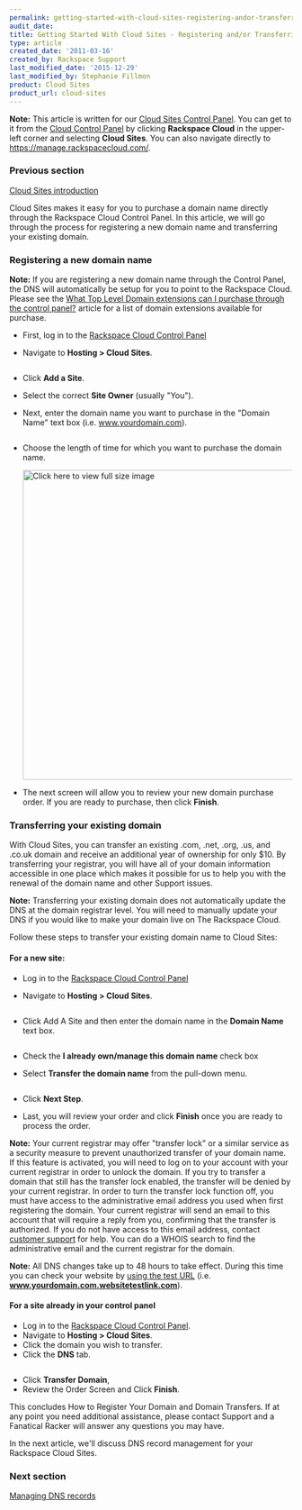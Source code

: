```yaml
---
permalink: getting-started-with-cloud-sites-registering-andor-transferring-domain-names/
audit_date:
title: Getting Started With Cloud Sites - Registering and/or Transferring Domain Names
type: article
created_date: '2011-03-16'
created_by: Rackspace Support
last_modified_date: '2015-12-29'
last_modified_by: Stephanie Fillmon
product: Cloud Sites
product_url: cloud-sites
---
```


**Note:** This article is written for our [Cloud Sites Control Panel](https://manage.rackspacecloud.com/). You can get to it from the [Cloud Control Panel](https://mycloud.rackspace.com) by clicking **Rackspace Cloud** in the upper-left corner and selecting **Cloud Sites**. You can also navigate directly to <https://manage.rackspacecloud.com/>.

### Previous section

[Cloud Sites introduction](/how-to/cloud-sites)

Cloud Sites makes it easy for you to purchase a domain name directly
through the Rackspace Cloud Control Panel. In this article, we will go through
the process for registering a new domain name
and transferring your existing domain.

### Registering a new domain name

**Note:** If you are registering a new domain name through the Control
Panel, the DNS will automatically be setup for you to point to the
Rackspace Cloud. Please see the [What Top Level Domain extensions can I purchase through the control panel?](/how-to/cloud-sites-faq)
article for a list of domain extensions available for purchase.

-   First, log in to the [Rackspace Cloud Control Panel](http://manage.rackspacecloud.com)
-   Navigate to **Hosting > Cloud Sites**.

    <img src="{% asset_path cloud-sites/getting-started-with-cloud-sites-registering-andor-transferring-domain-names/capture_1_0.png %}" alt="" />

-   Click **Add a Site**.
-   Select the correct **Site Owner** (usually "You").
-   Next, enter the domain name you want to purchase in the "Domain
    Name" text box (i.e. www.yourdomain.com).

    <img src="{% asset_path cloud-sites/getting-started-with-cloud-sites-registering-andor-transferring-domain-names/namesite.png %}" alt="" />

-   Choose the length of time for which you want to purchase the domain
    name.

    [<img src="{% asset_path cloud-sites/getting-started-with-cloud-sites-registering-andor-transferring-domain-names/registerdomain.png %}" title="Click here to view full size image" alt="Click here to view full size image" width="550" />](http://c806394.r94.cf2.rackcdn.com/registerdomain.png)

-   The next screen will allow you to review your new domain
    purchase order. If you are ready to purchase, then click **Finish**.

### Transferring your existing domain

With Cloud Sites, you can transfer an existing .com, .net, .org, .us,
and .co.uk domain and receive an additional year of ownership for only
$10. By transferring your registrar, you will have all of your domain
information accessible in one place which makes it possible for us to
help you with the renewal of the domain name and other Support issues.

**Note:** Transferring your existing domain does not automatically
update the DNS at the domain registrar level. You will need to manually
update your DNS if you would like to make your domain live on The
Rackspace Cloud.

Follow these steps to transfer your existing domain name to Cloud Sites:

#### For a new site:

-   Log in to the [Rackspace Cloud Control Panel](http://manage.rackspacecloud.com)
-   Navigate to **Hosting > Cloud Sites**.

    <img src="{% asset_path cloud-sites/getting-started-with-cloud-sites-registering-andor-transferring-domain-names/capture_1_0.png %}" alt="" />

-   Click Add A Site and then enter the domain name in the **Domain
    Name** text box.

    <img src="{% asset_path cloud-sites/getting-started-with-cloud-sites-registering-andor-transferring-domain-names/namesite.png %}" alt="" />

-   Check the **I already own/manage this domain name** check box
-   Select **Transfer the domain name** from the pull-down menu.

    <img src="{% asset_path cloud-sites/getting-started-with-cloud-sites-registering-andor-transferring-domain-names/transferdomain.png %}" alt="" />

-   Click **Next Step**.

-   Last, you will review your order and click **Finish** once you are
    ready to process the order.

**Note:** Your current registrar may offer "transfer lock" or a similar
service as a security measure to prevent unauthorized transfer of your
domain name. If this feature is activated, you will need to log on to
your account with your current registrar in order to unlock the domain.
If you try to transfer a domain that still has the transfer lock
enabled, the transfer will be denied by your current registrar. In order
to turn the transfer lock function off, you must have access to the
administrative email address you used when first registering the domain.
Your current registrar will send an email to this account that will
require a reply from you, confirming that the transfer is authorized. If
you do not have access to this email address, contact [customer support](http://www.rackspace.com/support/) for
help. You can do a WHOIS search to find the administrative email and the
current registrar for the domain.

**Note:** All DNS changes take up to 48 hours to take effect. During
this time you can check your website by [using the test URL](/how-to/test-your-website-before-transferring-the-domain-name-to-cloud-sites)
(i.e. **www.yourdomain.com.websitetestlink.com**).

#### For a site already in your control panel

-   Log in to the [Rackspace Cloud Control Panel](http://manage.rackspacecloud.com).
-   Navigate to **Hosting > Cloud Sites**.
-   Click the domain you wish to transfer.
-   Click the **DNS** tab.

  <img src="{% asset_path cloud-sites/getting-started-with-cloud-sites-registering-andor-transferring-domain-names/renewal.png %}" alt="" />

-   Click **Transfer Domain**,
-   Review the Order Screen and Click **Finish**.

This concludes How to Register Your Domain and Domain Transfers. If at
any point you need additional assistance, please contact Support and a
Fanatical Racker will answer any questions you may have.

In the next article, we'll discuss DNS record management for your
Rackspace Cloud Sites.

### Next section

[Managing DNS records](/how-to/getting-started-with-cloud-sites-managing-dns-records)
